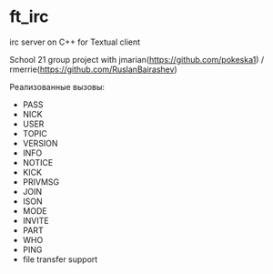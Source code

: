 # ft_irc
irc server on C++ for Textual client

School 21 group project with jmarian(https://github.com/pokeska1) / rmerrie(https://github.com/RuslanBairashev)

Реализованные вызовы:
* PASS
* NICK
* USER
* TOPIC
* VERSION
* INFO
* NOTICE
* KICK
* PRIVMSG
* JOIN
* ISON
* MODE
* INVITE
* PART
* WHO
* PING
* file transfer support

